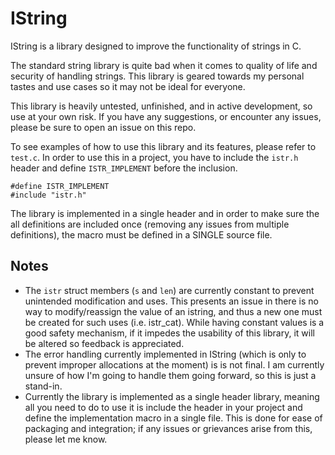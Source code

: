 # IString

IString is a library designed to improve the functionality of strings in C.

The standard string library is quite bad when it comes to quality of life and security of handling strings. This library
is geared towards my personal tastes and use cases so it may not be ideal for everyone.

This library is heavily untested, unfinished, and in active development, so use at your own risk. If you have any
suggestions, or encounter any issues, please be sure to open an issue on this repo.

To see examples of how to use this library and its features, please refer to `test.c`. In order to use this in a
project, you have to include the `istr.h` header and define `ISTR_IMPLEMENT` before the inclusion.

```
#define ISTR_IMPLEMENT
#include "istr.h"
```

The library is implemented in a single header and in order to make sure the all definitions are included once (removing
any issues from multiple definitions), the macro must be defined in a SINGLE source file.

## Notes

- The `istr` struct members (`s` and `len`) are currently constant to prevent unintended modification and uses. This
  presents an issue in there is no way to modify/reassign the value of an istring, and thus a new one must be created
  for such uses (i.e. istr_cat). While having constant values is a good safety mechanism, if it impedes the usability of
  this library, it will be altered so feedback is appreciated.
- The error handling currently implemented in IString (which is only to prevent improper allocations at the moment) is
  is not final. I am currently unsure of how I'm going to handle them going forward, so this is just a stand-in.
- Currently the library is implemented as a single header library, meaning all you need to do to use it is include the
  header in your project and define the implementation macro in a single file. This is done for ease of packaging and
  integration; if any issues or grievances arise from this, please let me know. 
